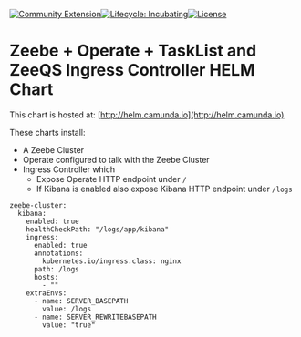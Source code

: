 [![Community Extension](https://img.shields.io/badge/Community%20Extension-An%20open%20source%20community%20maintained%20project-FF4700)](https://github.com/camunda-community-hub/community)[![Lifecycle: Incubating](https://img.shields.io/badge/Lifecycle-Incubating-blue)](https://github.com/Camunda-Community-Hub/community/blob/main/extension-lifecycle.md#incubating-)[![License](https://img.shields.io/badge/License-Apache%202.0-blue.svg)](https://opensource.org/licenses/Apache-2.0)

# Zeebe + Operate + TaskList and ZeeQS Ingress Controller HELM Chart
 
 
This chart is hosted at: [http://helm.camunda.io](http://helm.camunda.io)
 
These charts install:
- A Zeebe Cluster
- Operate configured to talk with the Zeebe Cluster
- Ingress Controller which
    - Expose Operate HTTP endpoint under `/`
    - If Kibana is enabled also expose Kibana HTTP endpoint under `/logs`
   

```
zeebe-cluster: 
  kibana:
    enabled: true     
    healthCheckPath: "/logs/app/kibana"
    ingress:
      enabled: true
      annotations:
        kubernetes.io/ingress.class: nginx
      path: /logs
      hosts:
        - ""
    extraEnvs:
      - name: SERVER_BASEPATH
        value: /logs
      - name: SERVER_REWRITEBASEPATH
        value: "true"
```
